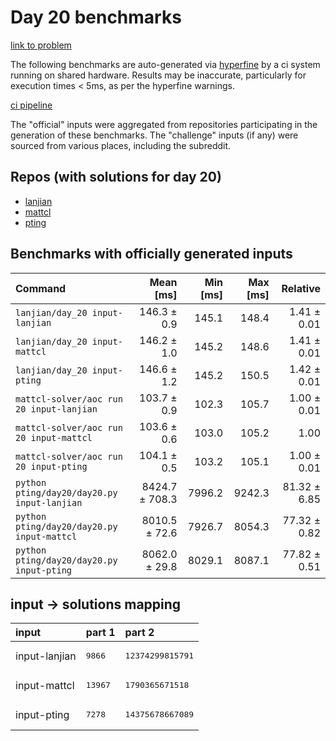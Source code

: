# Day 20 benchmarks

[link to problem](http://adventofcode.com/2022/day/20)

The following benchmarks are auto-generated via [hyperfine](https://github.com/sharkdp/hyperfine) by a ci system running on shared hardware. Results may be inaccurate, particularly for execution times < 5ms, as per the hyperfine warnings.

[ci pipeline](http://ci.papercode.net:8080/teams/aoc2022/pipelines/aoc-compare-2022)

The "official" inputs were aggregated from repositories participating in the generation of these benchmarks. The "challenge" inputs (if any) were sourced from various places, including the subreddit.

## Repos (with solutions for day 20)


- [lanjian](https://github.com/LanJian/aoc-2022)
- [mattcl](https://github.com/mattcl/aoc2022)
- [pting](https://github.com/pting/aoc2022)

## Benchmarks with officially generated inputs
| Command | Mean [ms] | Min [ms] | Max [ms] | Relative |
|:---|---:|---:|---:|---:|
| `lanjian/day_20 input-lanjian` | 146.3 ± 0.9 | 145.1 | 148.4 | 1.41 ± 0.01 |
| `lanjian/day_20 input-mattcl` | 146.2 ± 1.0 | 145.2 | 148.6 | 1.41 ± 0.01 |
| `lanjian/day_20 input-pting` | 146.6 ± 1.2 | 145.2 | 150.5 | 1.42 ± 0.01 |
| `mattcl-solver/aoc run 20 input-lanjian` | 103.7 ± 0.9 | 102.3 | 105.7 | 1.00 ± 0.01 |
| `mattcl-solver/aoc run 20 input-mattcl` | 103.6 ± 0.6 | 103.0 | 105.2 | 1.00 |
| `mattcl-solver/aoc run 20 input-pting` | 104.1 ± 0.5 | 103.2 | 105.1 | 1.00 ± 0.01 |
| `python pting/day20/day20.py input-lanjian` | 8424.7 ± 708.3 | 7996.2 | 9242.3 | 81.32 ± 6.85 |
| `python pting/day20/day20.py input-mattcl` | 8010.5 ± 72.6 | 7926.7 | 8054.3 | 77.32 ± 0.82 |
| `python pting/day20/day20.py input-pting` | 8062.0 ± 29.8 | 8029.1 | 8087.1 | 77.82 ± 0.51 |

## input -> solutions mapping
|input|part 1|part 2|
|:---|:---|:---|
|input-lanjian|<pre>9866</pre>|<pre>12374299815791</pre>|
|input-mattcl|<pre>13967</pre>|<pre>1790365671518</pre>|
|input-pting|<pre>7278</pre>|<pre>14375678667089</pre>|
